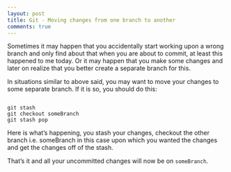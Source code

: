 ```yaml
---
layout: post
title: Git - Moving changes from one branch to another
comments: true
---
```


Sometimes it may happen that you accidentally start working upon a wrong branch and only find about that when you are about to commit, at least this happened to me today. Or it may happen that you make some changes and later on realize that you better create a separate branch for this.

In situations similar to above said, you may want to move your changes to some separate branch. If it is so, you should do this:

<pre><code class="bash">
git stash
git checkout someBranch
git stash pop
</code></pre>

Here is what’s happening, you stash your changes, checkout the other branch i.e. someBranch in this case upon which you wanted the changes and get the changes off of the stash.

That’s it and all your uncommitted changes will now be on `someBranch`.